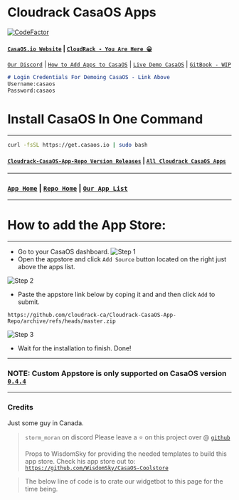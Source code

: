 # Cloudrack CasaOS Apps
[![CodeFactor](https://www.codefactor.io/repository/github/cloudrack-ca/cloudrack-casaos-app-repo/badge)](https://www.codefactor.io/repository/github/cloudrack-ca/cloudrack-casaos-app-repo)
#### [`CasaOS.io Website`](https://www.casaos.io/) | [`CloudRack - You Are Here 😀`](https://cloudrack.ca#readme) 
[`Our Discord`](https://discord.gg/ZDGPtGnfSb) | [`How to Add Apps to CasaOS`](https://cloudrack.ca/#how-to-add-the-app-store) | [`Live Demo CasaOS`](http://demo.casaos.io/)
| [`GitBook - WIP`](https://cloudrack.gitbook.io/)

```md
# Login Credentials For Demoing CasaOS - Link Above
Username:casaos
Password:casaos
```
# Install CasaOS In One Command
---

```bash
curl -fsSL https://get.casaos.io | sudo bash
```
#### [`Cloudrack-CasaOS-App-Repo Version Releases`](https://github.com/cloudrack-ca/Cloudrack-CasaOS-App-Repo/releases) | [`All Cloudrack CasaOS Apps`](https://github.com/cloudrack-ca/Cloudrack-CasaOS-App-Repo/blob/main/Apps/README.md)

---

### [`App Home`](https://github.com/cloudrack-ca/Cloudrack-CasaOS-App-Repo/tree/main/Apps) | [`Repo Home`](https://github.com/cloudrack-ca/Cloudrack-CasaOS-App-Repo/tree/main) | [`Our App List`](https://github.com/cloudrack-ca/Cloudrack-CasaOS-App-Repo/tree/main)

---
# How to add the App Store:
---
- Go to your CasaOS dashboard.
![Step 1](https://raw.githubusercontent.com/WisdomSky/CasaOS-LinuxServer-AppStore/main/tip-1.jpg)
- Open the appstore and click `Add Source` button located on the right just above the apps list.

![Step 2](https://raw.githubusercontent.com/WisdomSky/CasaOS-LinuxServer-AppStore/main/tip-2.jpg)
- Paste the appstore link below by coping it and and then click `Add` to submit.
```
https://github.com/cloudrack-ca/Cloudrack-CasaOS-App-Repo/archive/refs/heads/master.zip
```
![Step 3](https://raw.githubusercontent.com/WisdomSky/CasaOS-LinuxServer-AppStore/main/tip-3.jpg)
- Wait for the installation to finish. Done!
---
### **NOTE: Custom Appstore is only supported on CasaOS version [`0.4.4`](https://blog.casaos.io/blog/32.html)**
---
### Credits
Just some guy in Canada. 
> `storm_moran` on discord
> Please leave a ⭐ on this project over @ [`github`](https://github.com/cloudrack-ca/Cloudrack-CasaOS-App-Repo)
> 
> Props to WisdomSky for providing the needed templates to build this app store. Check his app store out to: [`https://github.com/WisdomSky/CasaOS-Coolstore`](https://github.com/WisdomSky/CasaOS-Coolstore)

> The below line of code is to crate our widgetbot to this page for the time being.
<script src='https://cdn.jsdelivr.net/npm/@widgetbot/crate@3' async defer>
    new Crate({
        server: '1154471425663574039', // Cloudrack CasaOS App Community
        channel: '1154473702210150491' // #app-repo
    })
</script>
